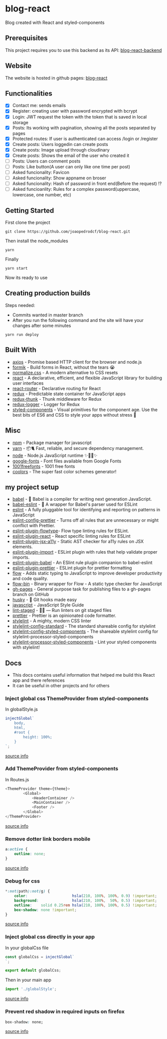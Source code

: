 # blog-react

Blog created with React and styled-components

## Prerequisites

This project requires you to use this backend as its API: [blog-react-backend](https://github.com/joaopedrodcf/blog-react-backend)

## Website

The website is hosted in github pages: [blog-react](https://joaopedrodcf.github.io/blog-react)

## Functionalities

- [x] Contact me: sends emails
- [x] Register: creating user with password encrypted with bcrypt
- [x] Login: JWT request the token with the token that is saved in local storage
- [x] Posts: Its working with pagination, showing all the posts separated by pages
- [x] Protected routes: If user is authenticated can access /login or /register
- [x] Create posts: Users loggedin can create posts
- [x] Create posts: Image upload through cloudinary
- [x] Create posts: Shows the email of the user who created it
- [ ] Posts: Users can comment posts
- [ ] Posts: Like button(A user can only like one time per post)
- [ ] Asked funcionality: Favicon
- [ ] Asked funcionality: Show appname on broser
- [ ] Asked funcionality: Hash of password in front end(Before the request) !?
- [ ] Asked funcioanlity: Rules for a complex password(uppercase, lowercase, one number, etc)

## Getting Started

First clone the project

```shell
git clone https://github.com/joaopedrodcf/blog-react.git
```

Then install the node_modules

```shell
yarn
```

Finally

```shell
yarn start
```

Now its ready to use

## Creating production builds

Steps needed:

- Commits wanted in master branch
- After you run the following command and the site will have your changes after some minutes

```shell
yarn run deploy
```

## Built With

- [axios](https://github.com/axios/axios) - Promise based HTTP client for the browser and node.js
- [formik](https://github.com/jaredpalmer/formik) - Build forms in React, without the tears 😭
- [normalize.css](https://github.com/necolas/normalize.css) - A modern alternative to CSS resets
- [react](https://github.com/facebook/react) - A declarative, efficient, and flexible JavaScript library for building user interfaces
- [react-router](https://github.com/ReactTraining/react-router) - Declarative routing for React
- [redux](https://github.com/reduxjs/redux) - Predictable state container for JavaScript apps
- [redux-thunk](https://github.com/reduxjs/redux-thunk) - Thunk middleware for Redux
- [redux-logger](https://github.com/evgenyrodionov/redux-logger) - Logger for Redux
- [styled-components](https://github.com/styled-components/styled-components) - Visual primitives for the component age. Use the best bits of ES6 and CSS to style your apps without stress 💅

## Misc

- [npm](https://github.com/npm/npm) - Package manager for javascript
- [yarn](https://github.com/yarnpkg/yarn/) - 📦🐈 Fast, reliable, and secure dependency management.
- [node](https://github.com/nodejs/node) - Node.js JavaScript runtime ✨🐢🚀✨
- [google-fonts](https://github.com/google/fonts) - Font files available from Google Fonts
- [1001freefonts](https://www.1001freefonts.com/edo.font) - 1001 free fonts
- [coolors](https://coolors.co/) - The super fast color schemes generator!

## my project setup

- [babel](https://github.com/babel/babel) - 🐠 Babel is a compiler for writing next generation JavaScript.
- [babel-eslint](https://github.com/babel/babel-eslint) - 🗼 A wrapper for Babel's parser used for ESLint
- [eslint](https://github.com/eslint/eslint) - A fully pluggable tool for identifying and reporting on patterns in JavaScript
- [eslint-config-prettier](https://github.com/prettier/eslint-config-prettier) - Turns off all rules that are unnecessary or might conflict with Prettier.
- [eslint-plugin-flowtype](https://github.com/gajus/eslint-plugin-flowtype)- Flow type linting rules for ESLint.
- [eslint-plugin-react](https://github.com/yannickcr/eslint-plugin-react) - React specific linting rules for ESLint
- [eslint-plugin-jsx-a11y](https://github.com/evcohen/eslint-plugin-jsx-a11) - Static AST checker for a11y rules on JSX elements.
- [eslint-plugin-import](https://github.com/benmosher/eslint-plugin-import) - ESLint plugin with rules that help validate proper imports.
- [eslint-plugin-babel](https://github.com/babel/eslint-plugin-babel) - An ESlint rule plugin companion to babel-eslint
- [eslint-plugin-prettier](https://github.com/prettier/eslint-plugin-prettier) - ESLint plugin for prettier formatting
- [flow](https://github.com/facebook/flow) - Adds static typing to JavaScript to improve developer productivity and code quality.
- [flow-bin](https://github.com/flowtype/flow-bin) - Binary wrapper for Flow - A static type checker for JavaScript
- [gh-pages](https://github.com/tschaub/gh-pages) - General purpose task for publishing files to a gh-pages branch on GitHub
- [husky](https://github.com/typicode/husky) - 🐶 Git hooks made easy
- [javascript](https://github.com/airbnb/javascript) - JavaScript Style Guide
- [lint-staged](https://github.com/okonet/lint-staged) - 🚫💩 — Run linters on git staged files
- [prettier](https://github.com/prettier/prettier) - Prettier is an opinionated code formatter.
- [stylelint](https://github.com/stylelint/stylelint) -  A mighty, modern CSS linter
- [stylelint-config-standard](https://github.com/stylelint/stylelint-config-standard) - The standard shareable config for stylelint
- [stylelint-config-styled-components](https://github.com/styled-components/stylelint-config-styled-components) - The shareable stylelint config for stylelint-processor-styled-components
- [stylelint-processor-styled-components](https://github.com/styled-components/stylelint-processor-styled-components) - Lint your styled components with stylelint!

## Docs

- This docs contains useful information that helped me build this React app and there references
- It can be useful in other projects and for others

### Inject global css ThemeProvider from styled-components

In globalStyle.js

```javascript
injectGlobal`
    body,
    html,
    #root {
        height: 100%;
    }
`;
```

[source info](https://egghead.io/lessons/react-style-the-body-element-with-styled-components-and-injectglobal)

### Add ThemeProvider from styled-components

In Routes.js

```javascript
<ThemeProvider theme={theme}>
        <Global>
            <HeaderContainer />
            <MainContainer />
            <Footer />
        </Global>
</ThemeProvider>
```

[source info](https://egghead.io/lessons/react-theme-your-application-with-styled-components-and-themeprovider)

### Remove dotter link borders mobile

```css
a:active {
    outline: none;
}
```

[source info](https://css-tricks.com/snippets/css/remove-dotted-link-borders)

### Debug for css

```css
*:not(path):not(g) {
    color:                    hsla(210, 100%, 100%, 0.9) !important;
    background:               hsla(210, 100%,  50%, 0.5) !important;
    outline:    solid 0.25rem hsla(210, 100%, 100%, 0.5) !important;
    box-shadow: none !important;
}
```

[source info](https://medium.freecodecamp.org/heres-my-favorite-weird-trick-to-debug-css-88529aa5a6a3)

### Inject global css directly in your app

In your globalCss file

```js
const globalCss = injectGlobal`
`;

export default globalCss;
```

Then in your main app

```js
import './globalStyle';
```

[source info](https://stackoverflow.com/questions/42675725/isolated-styled-components-with-font-face)

### Prevent red shadow in required inputs on firefox

```css
box-shadow: none;
```

[source info](https://stackoverflow.com/questions/3809146/firefox-4-required-input-form-red-border-outline)